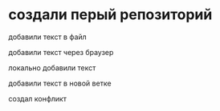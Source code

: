 ﻿# создали перый репозиторий

добавили текст в файл



добавили текст через браузер 

локально добавили текст


добавили текст в новой ветке 

создал конфликт
